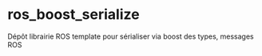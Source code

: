 # ros_boost_serialize
Dépôt librairie ROS template pour sérialiser via boost des types, messages ROS
